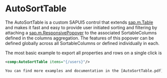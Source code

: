 # AutoSortTable
The AutoSortTable is a custom SAPUI5 control that extends [sap.m.Table](https://sapui5.hana.ondemand.com/#/api/sap.m.Table) and makes it fast and easy to provide user initiated sorting and filtering by attaching a [sap.m.ResponsivePopover](https://sapui5.hana.ondemand.com/#/api/sap.m.ResponsivePopover) to the associated SortableColumns defined in the columns aggregation. The features of this popover can be defined globally across all SortableColumns or defined individually in each.
   
The most basic example to export all properties and rows on a single click is

```XML
<comp:AutoSortTable items="{/users}"/>

You can find more examples and documentation in the [AutoSortTable.pdf](https://github.com/tommycole6/AutoSortTable/blob/main/AutoSortTable.pdf) file included in the distribution.
